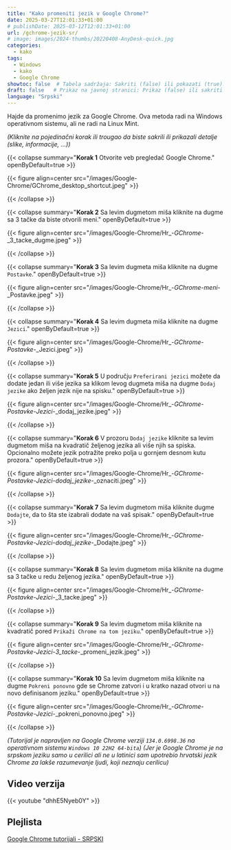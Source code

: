 ```yaml
---
title: "Kako promeniti jezik v Google Chrome?"
date: 2025-03-27T12:01:33+01:00
# publishDate: 2025-03-12T12:01:33+01:00
url: /gchrome-jezik-sr/
# image: images/2024-thumbs/20220408-AnyDesk-quick.jpg
categories: 
  - kako
tags: 
  - Windows
  - kako
  - Google Chrome
showtoc: false  # Tabela sadržaja: Sakriti (false) ili pokazati (true).
draft: false   # Prikaz na javnoj stranici: Prikaz (false) ili sakriti (true).
language: "Srpski"
---
```


Hajde da promenimo jezik za Google Chrome. Ova metoda radi na Windows operativnom sistemu, ali ne radi na Linux Mint.

*(Kliknite na pojedinačni korak ili trougao da biste sakrili ili prikazali detalje (slike, informacije, ...))*

{{< collapse summary="**Korak 1** Otvorite veb pregledač Google Chrome." openByDefault=true >}}

 {{< figure align=center src="/images/Google-Chrome/GChrome_desktop_shortcut.jpeg" >}}

{{< /collapse >}}

{{< collapse summary="**Korak 2** Sa levim dugmetom miša kliknite na dugme sa 3 tačke da biste otvorili meni." openByDefault=true >}}
   
   {{< figure align=center src="/images/Google-Chrome/Hr_-_GChrome_-_3_tacke_dugme.jpeg" >}}

{{< /collapse >}}

{{< collapse summary="**Korak 3** Sa levim dugmeta miša kliknite na dugme `Postavke`." openByDefault=true >}}

 {{< figure align=center src="/images/Google-Chrome/Hr_-_GChrome_-_meni_-_Postavke.jpeg" >}}

{{< /collapse >}}

{{< collapse summary="**Korak 4** Sa levim dugmeta miša kliknite na dugme `Jezici`." openByDefault=true >}}

   {{< figure align=center src="/images/Google-Chrome/Hr_-_GChrome_-_Postavke_-_Jezici.jpeg" >}}

{{< /collapse >}}

{{< collapse summary="**Korak 5** U području `Preferirani jezici` možete da dodate jedan ili više jezika sa klikom levog dugmeta miša na dugme `Dodaj jezike` ako željen jezik nije na spisku." openByDefault=true >}}
   
   {{< figure align=center src="/images/Google-Chrome/Hr_-_GChrome_-_Postavke_-_Jezici_-_dodaj_jezike.jpeg" >}}

{{< /collapse >}}

{{< collapse summary="**Korak 6** V prozoru `Dodaj jezike` kliknite sa levim dugmetom miša na kvadratič željenog jezika ali više njih sa spiska. Opcionalno možete jezik potražite preko polja u gornjem desnom kutu prozora." openByDefault=true >}}
   
   {{< figure align=center src="/images/Google-Chrome/Hr_-_GChrome_-_Postavke_-_Jezici_-_dodaj_jezike_-_oznaciti.jpeg" >}}

{{< /collapse >}}

{{< collapse summary="**Korak 7** Sa levim dugmetom miša kliknite dugme `Dodajte`, da to šta ste izabrali dodate na vaš spisak." openByDefault=true >}}
   
   {{< figure align=center src="/images/Google-Chrome/Hr_-_GChrome_-_Postavke_-_Jezici_-_dodaj_jezike_-_Dodajte.jpeg" >}}

{{< /collapse >}}

{{< collapse summary="**Korak 8** Sa levim dugmetom miša kliknite na dugme sa 3 tačke u redu željenog jezika." openByDefault=true >}}
   
   {{< figure align=center src="/images/Google-Chrome/Hr_-_GChrome_-_Postavke_-_Jezici_-_3_tacke.jpeg" >}}

{{< /collapse >}}

{{< collapse summary="**Korak 9** Sa levim dugmetom miša kliknite na kvadratič pored `Prikaži Chrome na tom jeziku`." openByDefault=true >}}
   
   {{< figure align=center src="/images/Google-Chrome/Hr_-_GChrome_-_Postavke_-_Jezici_-_3_tacke_-_promeni_jezik.jpeg" >}}

{{< /collapse >}}

{{< collapse summary="**Korak 10** Sa levim dugmetom miša kliknite na dugme `Pokreni ponovno` gde se Chrome zatvori i u kratko nazad otvori u na novo definisanom jeziku." openByDefault=true >}}
   
   {{< figure align=center src="/images/Google-Chrome/Hr_-_GChrome_-_Postavke_-_Jezici_-_pokreni_ponovno.jpeg" >}}

{{< /collapse >}}

*(Tutorijal je napravljen na Google Chrome verziji `134.0.6998.36` na operativnom sistemu `Windows 10 22H2 64-bita`)*
*(Jer je Google Chrome je na srpskom jeziku samo u cerilici ali ne u latinici sam upotrebio hrvatski jezik Chrome za lakše razumevanje ljudi, koji neznaju cerilicu)*

## Video verzija

{{< youtube "dhhE5Nyeb0Y" >}}

## Plejlista

[Google Chrome tutorijali - SRPSKI](https://www.youtube.com/playlist?list=PLbvZxzmdNckw-B2_mYYIbROTy0VuqR-qa "Kliknite/tapnite da otvorite plejlistu!")